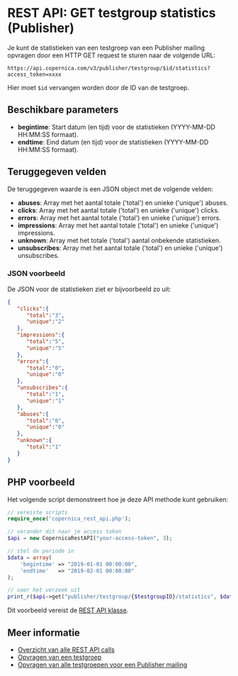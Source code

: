 # REST API: GET testgroup statistics (Publisher)

Je kunt de statistieken van een testgroep van een Publisher mailing opvragen door een HTTP GET request 
te sturen naar de volgende URL:

`https://api.copernica.com/v3/publisher/testgroup/$id/statistics?access_token=xxxx`

Hier moet `$id` vervangen worden door de ID van de testgroep.

## Beschikbare parameters

* **begintime**: Start datum (en tijd) voor de statistieken (YYYY-MM-DD HH:MM:SS formaat).
* **endtime**: Eind datum (en tijd) voor de statistieken (YYYY-MM-DD HH:MM:SS formaat).

## Teruggegeven velden

De teruggegeven waarde is een JSON object met de volgende velden:

* **abuses**: Array met het aantal totale ('total') en unieke ('unique') abuses.
* **clicks**: Array met het aantal totale ('total') en unieke ('unique') clicks.
* **errors**: Array met het aantal totale ('total') en unieke ('unique') errors.
* **impressions**: Array met het aantal totale ('total') en unieke ('unique') impressions.
* **unknown**: Array met het totale ('total') aantal onbekende statistieken.
* **unsubscribes**: Array met het aantal totale ('total') en unieke ('unique') unsubscribes.

### JSON voorbeeld

De JSON voor de statistieken ziet er bijvoorbeeld zo uit:

```json
{  
   "clicks":{  
      "total":"3",
      "unique":"2"
   },
   "impressions":{  
      "total":"5",
      "unique":"5"
   },
   "errors":{  
      "total":"0",
      "unique":"0"
   },
   "unsubscribes":{  
      "total":"1",
      "unique":"1"
   },
   "abuses":{  
      "total":"0",
      "unique":"0"
   },
   "unknown":{  
      "total":"1"
   }
}
```

## PHP voorbeeld

Het volgende script demonstreert hoe je deze API methode kunt gebruiken:

```php
// vereiste scripts
require_once('copernica_rest_api.php');

// verander dit naar je access token
$api = new CopernicaRestAPI("your-access-token", 3);

// stel de periode in
$data = array(
    'begintime' => "2019-01-01 00:00:00", 
    'endtime'   => "2019-02-01 00:00:00"
);

// voer het verzoek uit
print_r($api->get("publisher/testgroup/{$testgroupID}/statistics", $data));
```

Dit voorbeeld vereist de [REST API klasse](./rest-php).

## Meer informatie

* [Overzicht van alle REST API calls](./rest-api)
* [Opvragen van een testgroep](./rest-get-publisher-testgroup)
* [Opvragen van alle testgroepen voor een Publisher mailing](./rest-get-publisher-emailing-testgroups)

